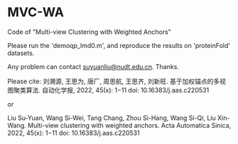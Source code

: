# MVC-WA
Code of "Multi-view Clustering with Weighted Anchors"

Please run the 'demoqp_lmd0.m', and reproduce the results on 'proteinFold' datasets.

Any problem can contact suyuanliu@nudt.edu.cn. Thanks.

Please cite:
刘溯源, 王思为, 唐厂, 周思航, 王思齐, 刘新旺. 基于加权锚点的多视图聚类算法. 自动化学报, 2022, 45(x): 1−11 doi: 10.16383/j.aas.c220531

or

Liu Su-Yuan, Wang Si-Wei, Tang Chang, Zhou Si-Hang, Wang Si-Qi, Liu Xin-Wang. Multi-view clustering with weighted anchors. Acta Automatica Sinica, 2022, 45(x): 1−11 doi: 10.16383/j.aas.c220531
